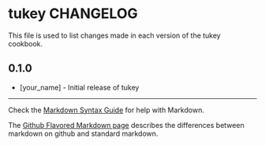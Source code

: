 tukey CHANGELOG
===============

This file is used to list changes made in each version of the tukey cookbook.

0.1.0
-----
- [your_name] - Initial release of tukey

- - -
Check the [Markdown Syntax Guide](http://daringfireball.net/projects/markdown/syntax) for help with Markdown.

The [Github Flavored Markdown page](http://github.github.com/github-flavored-markdown/) describes the differences between markdown on github and standard markdown.
